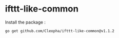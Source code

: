 # ifttt-like-common

Install the package :

```bash
go get github.com/Cleopha/ifttt-like-common@v1.1.2
```
